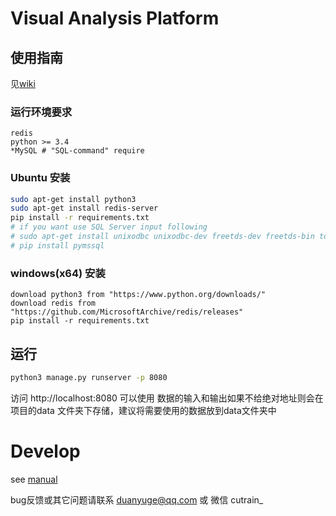 # Visual Analysis Platform

## 使用指南
见[wiki](https://github.com/cutrain/visual-analysis-platform/wiki "数据分析平台wiki")

### 运行环境要求
```
redis
python >= 3.4
*MySQL # "SQL-command" require
```

### Ubuntu 安装
```bash
sudo apt-get install python3
sudo apt-get install redis-server
pip install -r requirements.txt
# if you want use SQL Server input following
# sudo apt-get install unixodbc unixodbc-dev freetds-dev freetds-bin tdsodbc 
# pip install pymssql
```

### windows(x64) 安装
```
download python3 from "https://www.python.org/downloads/"
download redis from "https://github.com/MicrosoftArchive/redis/releases"
pip install -r requirements.txt
```


## 运行
```bash
python3 manage.py runserver -p 8080
```
访问 http://localhost:8080 可以使用
数据的输入和输出如果不给绝对地址则会在项目的data 文件夹下存储，建议将需要使用的数据放到data文件夹中

# Develop
see [manual](https://github.com/cutrain/visual-analysis-platform/manual.doc "manual")


bug反馈或其它问题请联系 duanyuge@qq.com 或 微信 cutrain_


